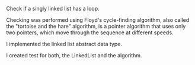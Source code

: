 Check if a singly linked list has a loop.

Checking was performed using Floyd's cycle-finding algorithm, also called the "tortoise and the hare" algorithm, is a pointer algorithm that uses only two pointers, which move through the sequence at different speeds.

I implemented the linked list abstract data type.

I created test for both, the LinkedList and the algorithm.
